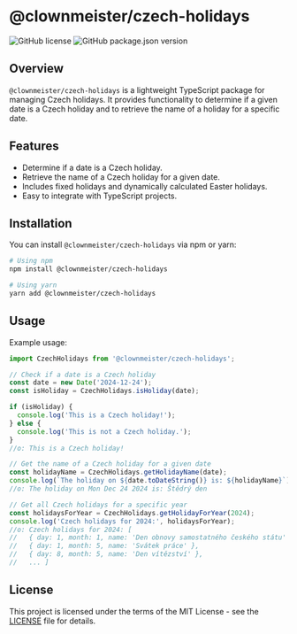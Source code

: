 # @clownmeister/czech-holidays

![GitHub license](https://img.shields.io/github/license/clownmeister/czech-holidays)
![GitHub package.json version](https://img.shields.io/github/package-json/v/clownmeister/czech-holidays)

## Overview

`@clownmeister/czech-holidays` is a lightweight TypeScript package for managing Czech holidays. It provides functionality to determine if a given date is a Czech holiday and to retrieve the name of a holiday for a specific date.

## Features

- Determine if a date is a Czech holiday.
- Retrieve the name of a Czech holiday for a given date.
- Includes fixed holidays and dynamically calculated Easter holidays.
- Easy to integrate with TypeScript projects.

## Installation

You can install `@clownmeister/czech-holidays` via npm or yarn:

```bash
# Using npm
npm install @clownmeister/czech-holidays

# Using yarn
yarn add @clownmeister/czech-holidays
```

## Usage

Example usage:

```typescript
import CzechHolidays from '@clownmeister/czech-holidays';

// Check if a date is a Czech holiday
const date = new Date('2024-12-24');
const isHoliday = CzechHolidays.isHoliday(date);

if (isHoliday) {
  console.log('This is a Czech holiday!');
} else {
  console.log('This is not a Czech holiday.');
}
//o: This is a Czech holiday!

// Get the name of a Czech holiday for a given date
const holidayName = CzechHolidays.getHolidayName(date);
console.log(`The holiday on ${date.toDateString()} is: ${holidayName}`);
//o: The holiday on Mon Dec 24 2024 is: Štědrý den

// Get all Czech holidays for a specific year
const holidaysForYear = CzechHolidays.getHolidayForYear(2024);
console.log('Czech holidays for 2024:', holidaysForYear);
//o: Czech holidays for 2024: [
//   { day: 1, month: 1, name: 'Den obnovy samostatného českého státu' },
//   { day: 1, month: 5, name: 'Svátek práce' },
//   { day: 8, month: 5, name: 'Den vítězství' },
//   ... ]

```

## License
This project is licensed under the terms of the MIT License - see the [LICENSE](./LICENSE.md) file for details.
